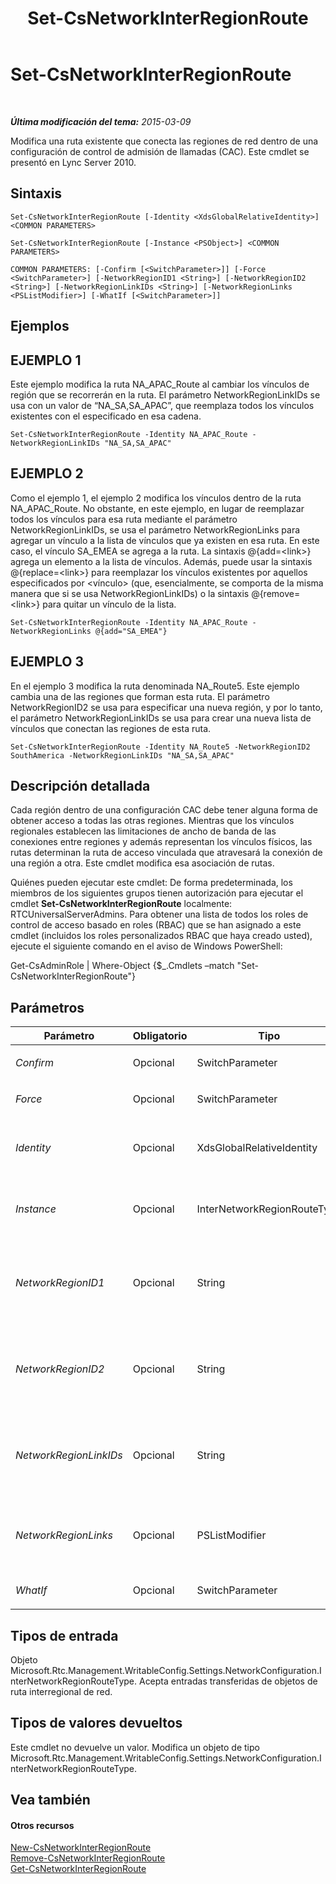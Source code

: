 ﻿---
title: Set-CsNetworkInterRegionRoute
TOCTitle: Set-CsNetworkInterRegionRoute
ms:assetid: 5d9da3c0-56fc-401d-baf3-ed6c0f50f53d
ms:mtpsurl: https://technet.microsoft.com/es-es/library/Gg398410(v=OCS.15)
ms:contentKeyID: 48275413
ms.date: 01/07/2017
mtps_version: v=OCS.15
ms.translationtype: HT
---

# Set-CsNetworkInterRegionRoute

 

_**Última modificación del tema:** 2015-03-09_

Modifica una ruta existente que conecta las regiones de red dentro de una configuración de control de admisión de llamadas (CAC). Este cmdlet se presentó en Lync Server 2010.

## Sintaxis

    Set-CsNetworkInterRegionRoute [-Identity <XdsGlobalRelativeIdentity>] <COMMON PARAMETERS>

    Set-CsNetworkInterRegionRoute [-Instance <PSObject>] <COMMON PARAMETERS>

    COMMON PARAMETERS: [-Confirm [<SwitchParameter>]] [-Force <SwitchParameter>] [-NetworkRegionID1 <String>] [-NetworkRegionID2 <String>] [-NetworkRegionLinkIDs <String>] [-NetworkRegionLinks <PSListModifier>] [-WhatIf [<SwitchParameter>]]

## Ejemplos

## EJEMPLO 1

Este ejemplo modifica la ruta NA\_APAC\_Route al cambiar los vínculos de región que se recorrerán en la ruta. El parámetro NetworkRegionLinkIDs se usa con un valor de “NA\_SA,SA\_APAC”, que reemplaza todos los vínculos existentes con el especificado en esa cadena.

    Set-CsNetworkInterRegionRoute -Identity NA_APAC_Route -NetworkRegionLinkIDs "NA_SA,SA_APAC"

## EJEMPLO 2

Como el ejemplo 1, el ejemplo 2 modifica los vínculos dentro de la ruta NA\_APAC\_Route. No obstante, en este ejemplo, en lugar de reemplazar todos los vínculos para esa ruta mediante el parámetro NetworkRegionLinkIDs, se usa el parámetro NetworkRegionLinks para agregar un vínculo a la lista de vínculos que ya existen en esa ruta. En este caso, el vínculo SA\_EMEA se agrega a la ruta. La sintaxis @{add=\<link\>} agrega un elemento a la lista de vínculos. Además, puede usar la sintaxis @{replace=\<link\>} para reemplazar los vínculos existentes por aquellos especificados por \<vínculo\> (que, esencialmente, se comporta de la misma manera que si se usa NetworkRegionLinkIDs) o la sintaxis @{remove=\<link\>} para quitar un vínculo de la lista.

    Set-CsNetworkInterRegionRoute -Identity NA_APAC_Route -NetworkRegionLinks @{add="SA_EMEA"}

## EJEMPLO 3

En el ejemplo 3 modifica la ruta denominada NA\_Route5. Este ejemplo cambia una de las regiones que forman esta ruta. El parámetro NetworkRegionID2 se usa para especificar una nueva región, y por lo tanto, el parámetro NetworkRegionLinkIDs se usa para crear una nueva lista de vínculos que conectan las regiones de esta ruta.

    Set-CsNetworkInterRegionRoute -Identity NA_Route5 -NetworkRegionID2 SouthAmerica -NetworkRegionLinkIDs "NA_SA,SA_APAC"

## Descripción detallada

Cada región dentro de una configuración CAC debe tener alguna forma de obtener acceso a todas las otras regiones. Mientras que los vínculos regionales establecen las limitaciones de ancho de banda de las conexiones entre regiones y además representan los vínculos físicos, las rutas determinan la ruta de acceso vinculada que atravesará la conexión de una región a otra. Este cmdlet modifica esa asociación de rutas.

Quiénes pueden ejecutar este cmdlet: De forma predeterminada, los miembros de los siguientes grupos tienen autorización para ejecutar el cmdlet **Set-CsNetworkInterRegionRoute** localmente: RTCUniversalServerAdmins. Para obtener una lista de todos los roles de control de acceso basado en roles (RBAC) que se han asignado a este cmdlet (incluidos los roles personalizados RBAC que haya creado usted), ejecute el siguiente comando en el aviso de Windows PowerShell:

Get-CsAdminRole | Where-Object {$\_.Cmdlets –match "Set-CsNetworkInterRegionRoute"}

## Parámetros


<table>
<colgroup>
<col style="width: 25%" />
<col style="width: 25%" />
<col style="width: 25%" />
<col style="width: 25%" />
</colgroup>
<thead>
<tr class="header">
<th>Parámetro</th>
<th>Obligatorio</th>
<th>Tipo</th>
<th>Descripción</th>
</tr>
</thead>
<tbody>
<tr class="odd">
<td><p><em>Confirm</em></p></td>
<td><p>Opcional</p></td>
<td><p>SwitchParameter</p></td>
<td><p>Se le pedirá confirmación antes de ejecutar el comando.</p></td>
</tr>
<tr class="even">
<td><p><em>Force</em></p></td>
<td><p>Opcional</p></td>
<td><p>SwitchParameter</p></td>
<td><p>Suprime las solicitudes de confirmación que, de lo contrario, se mostrarían antes de realizar cambios.</p></td>
</tr>
<tr class="odd">
<td><p><em>Identity</em></p></td>
<td><p>Opcional</p></td>
<td><p>XdsGlobalRelativeIdentity</p></td>
<td><p>El identificador único de la ruta de región de red que se desea modificar. Las rutas de región de red se crean solo en el ámbito global; por lo tanto, no es necesario que este identificador especifique un ámbito. En cambio, contiene una cadena que es un nombre único que identifica esa ruta.</p></td>
</tr>
<tr class="even">
<td><p><em>Instance</em></p></td>
<td><p>Opcional</p></td>
<td><p>InterNetworkRegionRouteType</p></td>
<td><p>Una referencia de objeto a una ruta de región existente. Este objeto debe ser del tipo Microsoft.Rtc.Management.WritableConfig.Settings.NetworkConfiguration.InterNetworkRegionRouteType, que se puede recuperar al llamar al cmdlet <strong>Get-CsNetworkInterRegionRoute</strong>.</p></td>
</tr>
<tr class="odd">
<td><p><em>NetworkRegionID1</em></p></td>
<td><p>Opcional</p></td>
<td><p>String</p></td>
<td><p>La Identity (NetworkRegionID) de una de las dos regiones conectadas a través de esta ruta. El valor pasado a este parámetro debe ser una región diferente del valor de parámetro NetworkRegionID2. (En otras palabras, no se puede enrutar una región a sí misma). Además, la combinación de NetworkRegionID1 y NetworkRegionID2 debe ser única (por ejemplo, no puede tener dos rutas definidas que conecten NorthAmerica y EMEA).</p></td>
</tr>
<tr class="even">
<td><p><em>NetworkRegionID2</em></p></td>
<td><p>Opcional</p></td>
<td><p>String</p></td>
<td><p>La Identity (NetworkRegionID) de una de las dos regiones conectadas a través de esta ruta. El valor pasado a este parámetro debe ser una región diferente del valor de parámetro NetworkRegionID1. (En otras palabras, no se puede enrutar una región a sí misma). Además, la combinación de NetworkRegionID1 y NetworkRegionID2 debe ser única (por ejemplo, no puede tener dos rutas definidas que conecten NorthAmerica y EMEA).</p></td>
</tr>
<tr class="odd">
<td><p><em>NetworkRegionLinkIDs</em></p></td>
<td><p>Opcional</p></td>
<td><p>String</p></td>
<td><p>Permite especificar todos los vínculos para esta ruta como una cadena de valores separados por coma. Los valores son las identidades (NetworkRegionLinkIDs) de los vínculos de región. Si escribe valores para ambos parámetros, NetworkRegionLinkIDs y NetworkRegionLinks, no se tendrá en cuenta NetworkRegionLinkIDs. Todos los vínculos modificados con este parámetro remplazarán todos los vínculos existentes en la ruta.</p></td>
</tr>
<tr class="even">
<td><p><em>NetworkRegionLinks</em></p></td>
<td><p>Opcional</p></td>
<td><p>PSListModifier</p></td>
<td><p>Un objeto de lista que contiene las identidades (NetworkRegionLinkIDs) de los vínculos de región que se aplican a esta ruta. Para este cmdlet, este parámetro difiere de NetworkRegionLinkIDs en que, además de permitirle remplazar todos los vínculos existentes para esta ruta, usted puede agregar o quitar vínculos específicos.</p></td>
</tr>
<tr class="odd">
<td><p><em>WhatIf</em></p></td>
<td><p>Opcional</p></td>
<td><p>SwitchParameter</p></td>
<td><p>Describe qué sucedería si se ejecutara el comando sin ejecutarlo realmente.</p></td>
</tr>
</tbody>
</table>


## Tipos de entrada

Objeto Microsoft.Rtc.Management.WritableConfig.Settings.NetworkConfiguration.InterNetworkRegionRouteType. Acepta entradas transferidas de objetos de ruta interregional de red.

## Tipos de valores devueltos

Este cmdlet no devuelve un valor. Modifica un objeto de tipo Microsoft.Rtc.Management.WritableConfig.Settings.NetworkConfiguration.InterNetworkRegionRouteType.

## Vea también

#### Otros recursos

[New-CsNetworkInterRegionRoute](new-csnetworkinterregionroute.md)  
[Remove-CsNetworkInterRegionRoute](remove-csnetworkinterregionroute.md)  
[Get-CsNetworkInterRegionRoute](get-csnetworkinterregionroute.md)

